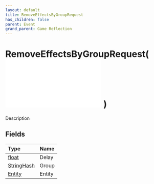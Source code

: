```yaml
---
layout: default
title: RemoveEffectsByGroupRequest
has_children: false
parent: Event
grand_parent: Game Reflection
---
```

# RemoveEffectsByGroupRequest( ![ EntityEventBase ](/game-reflection/events/entity_event_base.md) )
Description 

## Fields
| Type | Name |
|:-------------|:--------------|
| [float](/game-reflection/components/float.md) | Delay |
| [StringHash](/game-reflection/classes/string_hash.md) | Group |
| [Entity](/game-reflection/classes/entity.md) | Entity |
